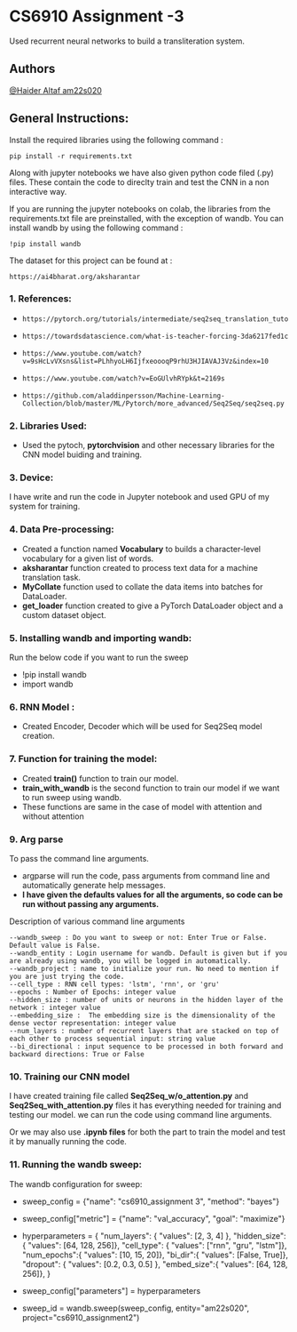 # CS6910 Assignment -3
Used recurrent neural networks to build a transliteration system.

## Authors

 [@Haider Altaf am22s020](https://www.github.com/HaiderAltaf)

## General Instructions:

Install the required libraries using the following command :

    pip install -r requirements.txt

Along with jupyter notebooks we have also given python code filed (.py) files. These contain the code to direclty train and test the CNN in a non interactive way.

If you are running the jupyter notebooks on colab, the libraries from the requirements.txt file are preinstalled, with the exception of wandb. You can install wandb by using the following command :

    !pip install wandb

The dataset for this project can be found at :

    https://ai4bharat.org/aksharantar
    
### 1. References:

-     https://pytorch.org/tutorials/intermediate/seq2seq_translation_tutorial.html

-     https://towardsdatascience.com/what-is-teacher-forcing-3da6217fed1c

-     https://www.youtube.com/watch?v=9sHcLvVXsns&list=PLhhyoLH6IjfxeoooqP9rhU3HJIAVAJ3Vz&index=10


-     https://www.youtube.com/watch?v=EoGUlvhRYpk&t=2169s

 
-     https://github.com/aladdinpersson/Machine-Learning-Collection/blob/master/ML/Pytorch/more_advanced/Seq2Seq/seq2seq.py

      
### 2. Libraries Used: 

- Used the pytoch, __pytorchvision__ and other necessary libraries for the CNN model buiding and training.

### 3. Device:
I have write and run the code in Jupyter notebook and used GPU of my system for training.

### 4. Data Pre-processing:

- Created a function named __Vocabulary__ to builds a character-level vocabulary for a given list of words.
- __aksharantar__ function created to process text data for a machine translation task.
- __MyCollate__ function used to collate the data items into batches for DataLoader.
- __get_loader__ function created to give a PyTorch DataLoader object and a custom dataset object.

### 5. Installing wandb and importing wandb:
Run the below code if you want to run the sweep
- !pip install wandb
- import wandb

### 6. RNN Model :
- Created Encoder, Decoder which will be used for Seq2Seq model creation.

### 7. Function for training the model:
- Created __train()__ function to train our model.
- __train_with_wandb__ is the second function to train our model if we want to run sweep using wandb.
- These functions are same in the case of model with attention and without attention

### 9. Arg parse 
To pass the command line arguments.
- argparse will run the code, pass arguments from command line and 
    automatically generate help messages.
- __I have given the defaults values for 
    all the arguments, so code can be run without passing any arguments.__
    
Description of various command line arguments

    --wandb_sweep : Do you want to sweep or not: Enter True or False. Default value is False. 
    --wandb_entity : Login username for wandb. Default is given but if you are already using wandb, you will be logged in automatically.
    --wandb_project : name to initialize your run. No need to mention if you are just trying the code.
    --cell_type : RNN cell types: 'lstm', 'rnn', or 'gru'
    --epochs : Number of Epochs: integer value
    --hidden_size : number of units or neurons in the hidden layer of the network : integer value
    --embedding_size :  The embedding size is the dimensionality of the dense vector representation: integer value
    --num_layers : number of recurrent layers that are stacked on top of each other to process sequential input: string value
    --bi_directional : input sequence to be processed in both forward and backward directions: True or False
    
### 10. Training our CNN model
I have created training file called __Seq2Seq_w/o_attention.py__ and  __Seq2Seq_with_attention.py__ files it has everything needed for training and testing our model.
we can run the code using command line arguments. 

Or we may also use __.ipynb files__ for both the part to train the model and test it by manually running the code.

### 11. Running the wandb sweep:

The wandb configuration for sweep:
- sweep_config = {"name": "cs6910_assignment 3", "method": "bayes"}   
- sweep_config["metric"] = {"name": "val_accuracy", "goal": "maximize"}

- hyperparameters = {
        "num_layers": { "values": [2, 3, 4] },
        "hidden_size": {  "values": [64, 128, 256]},
        "cell_type": { "values": ["rnn", "gru", "lstm"]},
        "num_epochs":{  "values": [10, 15, 20]},
        "bi_dir":{   "values": [False, True]},
        "dropout": { "values": [0.2, 0.3, 0.5] },
        "embed_size":{ "values": [64, 128, 256]},
      }

- sweep_config["parameters"] = hyperparameters

- sweep_id = wandb.sweep(sweep_config, entity="am22s020", project="cs6910_assignment2")



